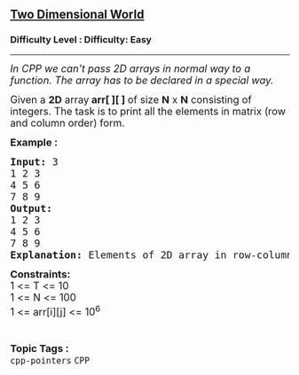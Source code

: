 <h2><a href="https://www.geeksforgeeks.org/problems/two-dimensional-world/1?page=1&status=unsolved,attempted&sortBy=accuracy">Two Dimensional World</a></h2><h3>Difficulty Level : Difficulty: Easy</h3><hr><div class="problems_problem_content__Xm_eO"><p><em><span style="font-size: 18px;">In CPP we can't pass 2D arrays in normal way to a function. The array has to be declared in a special way.</span></em></p>
<p><span style="font-size: 18px;">Given a <strong>2D</strong> array<strong> arr[ ][ ] </strong>of size <strong>N</strong> x <strong>N</strong> consisting of integers. The task is to print all the elements in matrix (row and column order) form.</span></p>
<p><span style="font-size: 18px;"><strong>Example :</strong> <strong> </strong></span></p>
<pre><span style="font-size: 18px;"><strong>Input: </strong>3
1 2 3
4 5 6
7 8 9
<strong>Output: 
</strong>1 2 3
4 5 6
7 8 9
<strong>Explanation: </strong>Elements of 2D array in row-column order are as mentioned in Sample Output.</span></pre>
<p><span style="font-size: 18px;"><strong>Constraints:</strong><br>1 &lt;= T &lt;= 10<br>1 &lt;= N &lt;= 100<br>1 &lt;= arr[i][j] &lt;= 10<sup>6</sup></span></p></div><br><p><span style=font-size:18px><strong>Topic Tags : </strong><br><code>cpp-pointers</code>&nbsp;<code>CPP</code>&nbsp;
